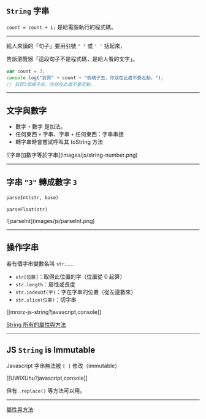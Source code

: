 `String` 字串
------------

`count = count + 1;` 是給電腦執行的程式碼。

----

給人來讀的「句子」要用引號 `" "` 或 `' '` 括起來，

告訴瀏覽器「這段句子不是程式碼，是給人看的文字」。

```javascript
var count = 3;
console.log("我買" + count + "個橘子去，你就在此處不要走動。");
// 我買3個橘子去，你就在此處不要走動。
```

---

文字與數字
------
* 數字 `+` 數字 是加法。
* 任何東西 `+` 字串、字串 `+` 任何東西：字串串接
* 轉字串時會嘗試呼叫其 toString 方法

<div class="row">
    <div class="span3 centered">
        ![字串加數字等於字串](images/js/string-number.png)
    </div>
</div>

---

字串 `"3"` 轉成數字 `3`
------

`parseInt(str, base)` 

`parseFloat(str)`

<div class="row">
    <div class="span3 centered">
![parseInt](images/js/parseInt.png)
    </div>
</div>

---

操作字串
------

若有個字串變數名叫 `str`……

* `str[位置]`：取得此位置的字（位置從 0 起算）
* `str.length`：屬性或長度
* `str.indexOf(字)`：字在字串的位置（從左邊數來）
* `str.slice(位置)`：切字串

[[mrorz-js-string?javascript,console]]

[String 所有的屬性與方法](https://developer.mozilla.org/en/JavaScript/Reference/Global_Objects/String#String_instances)

---

JS `String` is Immutable
------

Javascript 字串無法被 `[ ]` 修改（immutable）

[[UWiXUhu?javascript,console]]

但有 `.replace()` 等方法可以用。

-----

[屬性與方法](https://developer.mozilla.org/en/JavaScript/Reference/Global_Objects/String#String_instances)
